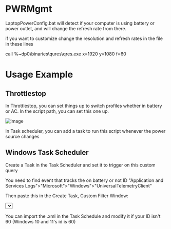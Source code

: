 # PWRMgmt

LaptopPowerConfig.bat will detect if your computer is using battery or power outlet, and will change the refresh rate from there.

if you want to customize change the resolution and refresh rates in the file in these lines

call %~dp0\binaries\qures\qres.exe x=1920 y=1080 f=60


# Usage Example

## Throttlestop
In Throttlestop, you can set things up to switch profiles whether in battery or AC. In the script path, you can set this one up.

![image](https://user-images.githubusercontent.com/580203/113180208-52687000-9205-11eb-9d2b-79129a1293a7.png)

In Task scheduler, you can add a task to run this script whenever the power source changes


## Windows Task Scheduler
Create a Task in the Task Scheduler and set it to trigger on this custom query

You need to find event that tracks the on battery or not ID
"Application and Services Logs">"Microsoft">"Windows">"UniversalTelemetryClient"

Then paste this in the Create Task, Custom Filter Window:

<QueryList>
<Query Id="0" Path="Microsoft-Windows-TaskScheduler/Operational">
    <Select Path="Microsoft-Windows-TaskScheduler/Operational">
		*[System[(EventID=60)]]
		and
		*[EventData[Data[@Name='State'] and (Data='true')]]
    </Select>
</Query>
</QueryList>

You can import the .xml in the Task Schedule and modify it if your ID isn't 60 (Windows 10 and 11's id is 60)